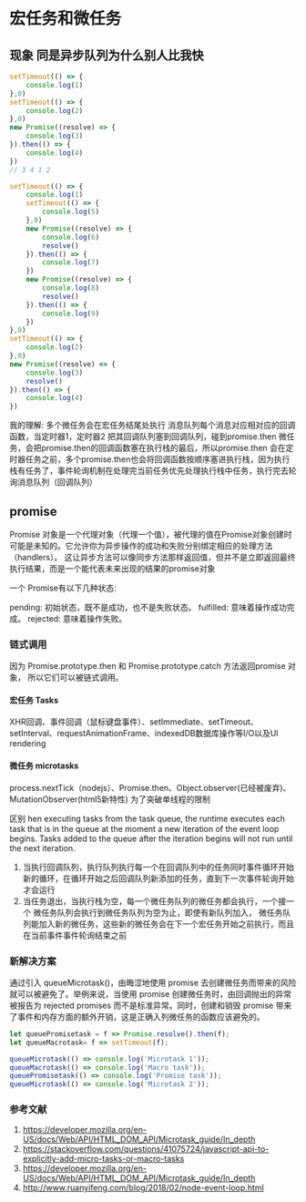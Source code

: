 # 宏任务和微任务

## 现象 同是异步队列为什么别人比我快

```js
setTimeout(() => {
    console.log(1)
},0)
setTimeout(() => {
    console.log(2)
},0)
new Promise((resolve) => {
    console.log(3)
}).then(() => {
    console.log(4)
})
// 3 4 1 2
 ```

```js
setTimeout(() => {
    console.log(1)
    setTimeout(() => {
        console.log(5)
    },0)
    new Promise((resolve) => {
        console.log(6)
        resolve()
    }).then(() => {
        console.log(7)
    })
    new Promise((resolve) => {
        console.log(8)
        resolve()
    }).then(() => {
        console.log(9)
    })
},0)
setTimeout(() => {
    console.log(2)
},0)
new Promise((resolve) => {
    console.log(3)
    resolve()
}).then(() => {
    console.log(4)
})
```

我的理解:
多个微任务会在宏任务结尾处执行
消息队列每个消息对应相对应的回调函数，当定时器1，定时器2 把其回调队列塞到回调队列，碰到promise.then 微任务，会把promise.then的回调函数塞在执行栈的最后，所以promise.then 会在定时器任务之前，多个promise.then也会将回调函数按顺序塞进执行栈，因为执行栈有任务了，事件轮询机制在处理完当前任务优先处理执行栈中任务，执行完去轮询消息队列（回调队列）

## promise

Promise 对象是一个代理对象（代理一个值），被代理的值在Promise对象创建时可能是未知的。它允许你为异步操作的成功和失败分别绑定相应的处理方法（handlers）。 这让异步方法可以像同步方法那样返回值，但并不是立即返回最终执行结果，而是一个能代表未来出现的结果的promise对象

一个 Promise有以下几种状态:

pending: 初始状态，既不是成功，也不是失败状态。
fulfilled: 意味着操作成功完成。
rejected: 意味着操作失败。

### 链式调用

因为 Promise.prototype.then 和  Promise.prototype.catch 方法返回promise 对象， 所以它们可以被链式调用。

#### 宏任务 Tasks

XHR回调、事件回调（鼠标键盘事件）、setImmediate、setTimeout、setInterval、requestAnimationFrame、indexedDB数据库操作等I/O以及UI rendering

#### 微任务 microtasks

process.nextTick（nodejs）、Promise.then、Object.observer(已经被废弃)、MutationObserver(html5新特性)
为了突破单线程的限制

区别
hen executing tasks from the task queue, the runtime executes each task that is in the queue at the moment a new iteration of the event loop begins. Tasks added to the queue after the iteration begins will not run until the next iteration.

1. 当执行回调队列，执行队列执行每一个在回调队列中的任务同时事件循环开始新的循环，在循环开始之后回调队列新添加的任务，直到下一次事件轮询开始才会运行
2. 当任务退出，当执行栈为空，每一个微任务队列的微任务都会执行，一个接一个 微任务队列会执行到微任务队列为空为止，即使有新队列加入， 微任务队列能加入新的微任务，这些新的微任务会在下一个宏任务开始之前执行，而且在当前事件事件轮询结束之前


### 新解决方案

通过引入 queueMicrotask()，由晦涩地使用 promise 去创建微任务而带来的风险就可以被避免了。举例来说，当使用 promise 创建微任务时，由回调抛出的异常被报告为 rejected promises 而不是标准异常。同时，创建和销毁 promise 带来了事件和内存方面的额外开销，这是正确入列微任务的函数应该避免的。

```js
let queuePromisetask = f => Promise.resolve().then(f);
let queueMacrotask= f => setTimeout(f);

queueMicrotask(() => console.log('Microtask 1'));
queueMacrotask(() => console.log('Macro task'));
queuePromisetask(() => console.log('Promise task'));
queueMicrotask(() => console.log('Microtask 2'));
```

### 参考文献

1. <https://developer.mozilla.org/en-US/docs/Web/API/HTML_DOM_API/Microtask_guide/In_depth>
2. <https://stackoverflow.com/questions/41075724/javascript-api-to-explicitly-add-micro-tasks-or-macro-tasks>
3. <https://developer.mozilla.org/en-US/docs/Web/API/HTML_DOM_API/Microtask_guide/In_depth>
4. <http://www.ruanyifeng.com/blog/2018/02/node-event-loop.html>
